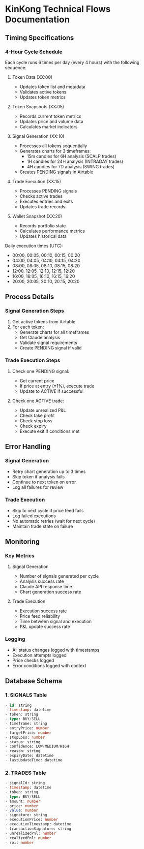 # KinKong Technical Flows Documentation

## Timing Specifications

### 4-Hour Cycle Schedule
Each cycle runs 6 times per day (every 4 hours) with the following sequence:

1. Token Data (XX:00)
   - Updates token list and metadata
   - Validates active tokens
   - Updates token metrics

2. Token Snapshots (XX:05)
   - Records current token metrics
   - Updates price and volume data
   - Calculates market indicators

3. Signal Generation (XX:10)
   - Processes all tokens sequentially
   - Generates charts for 3 timeframes:
     * 15m candles for 6H analysis (SCALP trades)
     * 1H candles for 24H analysis (INTRADAY trades)
     * 4H candles for 7D analysis (SWING trades)
   - Creates PENDING signals in Airtable

4. Trade Execution (XX:15)
   - Processes PENDING signals
   - Checks active trades
   - Executes entries and exits
   - Updates trade records

5. Wallet Snapshot (XX:20)
   - Records portfolio state
   - Calculates performance metrics
   - Updates historical data

Daily execution times (UTC):
- 00:00, 00:05, 00:10, 00:15, 00:20
- 04:00, 04:05, 04:10, 04:15, 04:20
- 08:00, 08:05, 08:10, 08:15, 08:20
- 12:00, 12:05, 12:10, 12:15, 12:20
- 16:00, 16:05, 16:10, 16:15, 16:20
- 20:00, 20:05, 20:10, 20:15, 20:20

## Process Details

### Signal Generation Steps
1. Get active tokens from Airtable
2. For each token:
   - Generate charts for all timeframes
   - Get Claude analysis
   - Validate signal requirements
   - Create PENDING signal if valid

### Trade Execution Steps
1. Check one PENDING signal:
   - Get current price
   - If price at entry (±1%), execute trade
   - Update to ACTIVE if successful

2. Check one ACTIVE trade:
   - Update unrealized P&L
   - Check take profit
   - Check stop loss
   - Check expiry
   - Execute exit if conditions met

## Error Handling

### Signal Generation
- Retry chart generation up to 3 times
- Skip token if analysis fails
- Continue to next token on error
- Log all failures for review

### Trade Execution
- Skip to next cycle if price feed fails
- Log failed executions
- No automatic retries (wait for next cycle)
- Maintain trade state on failure

## Monitoring

### Key Metrics
1. Signal Generation
   - Number of signals generated per cycle
   - Analysis success rate
   - Claude API response time
   - Chart generation success rate

2. Trade Execution
   - Execution success rate
   - Price feed reliability
   - Time between signal and execution
   - P&L update success rate

### Logging
- All status changes logged with timestamps
- Execution attempts logged
- Price checks logged
- Error conditions logged with context

## Database Schema

### 1. SIGNALS Table
```sql
- id: string
- timestamp: datetime
- token: string
- type: BUY/SELL
- timeframe: string
- entryPrice: number
- targetPrice: number
- stopLoss: number
- status: string
- confidence: LOW/MEDIUM/HIGH
- reason: string
- expiryDate: datetime
- lastUpdateTime: datetime
```

### 2. TRADES Table
```sql
- signalId: string
- timestamp: datetime
- token: string
- type: BUY/SELL
- amount: number
- price: number
- value: number
- signature: string
- executionPrice: number
- executionTimestamp: datetime
- transactionSignature: string
- unrealizedPnl: number
- realizedPnl: number
- roi: number
```
